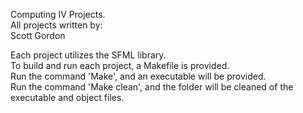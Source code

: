 Computing IV Projects.  
All projects written by:  
Scott Gordon  
  
Each project utilizes the SFML library.  
To build and run each project, a Makefile is provided.  
Run the command 'Make', and an executable will be provided.  
Run the command 'Make clean', and the folder will be cleaned of the executable and object files.  
